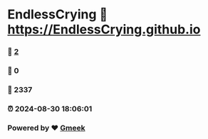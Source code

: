 # EndlessCrying :link: https://EndlessCrying.github.io 
### :page_facing_up: [2](https://EndlessCrying.github.io/tag.html) 
### :speech_balloon: 0 
### :hibiscus: 2337 
### :alarm_clock: 2024-08-30 18:06:01 
### Powered by :heart: [Gmeek](https://github.com/Meekdai/Gmeek)

